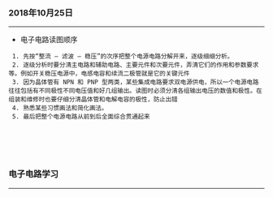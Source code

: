 

###  2018年10月25日
-----------------------------------------------------------------
* 电子电路读图顺序
 ```
  1. 先按“整流 — 滤波 — 稳压”的次序把整个电源电路分解开来，逐级细细分析。
  2. 逐级分析时要分清主电路和辅助电路、主要元件和次要元件，弄清它们的作用和参数要求等。例如开关稳压电源中，电感电容和续流二极管就是它的关键元件
  3. 因为晶体管有 NPN 和 PNP 型两类，某些集成电路要求双电源供电，所以一个电源电路往往包括有不同极性不同电压值和好几组输出。读图时必须分清各组输出电压的数值和极性。在组装和维修时也要仔细分清晶体管和电解电容的极性，防止出错
  4. 熟悉某些习惯画法和简化画法。
  5. 最后把整个电源电路从前到后全面综合贯通起来






 ```



 ###  电子电路学习
 -----------------------------------------------------------------
